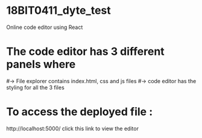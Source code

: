 # 18BIT0411_dyte_test
Online code editor using React 
# The code editor has 3 different panels where 
#-> File explorer contains index.html, css and js files 
#-> code editor has the styling for all the 3 files
# To access the deployed file :
http://localhost:5000/ click this link to view the editor

